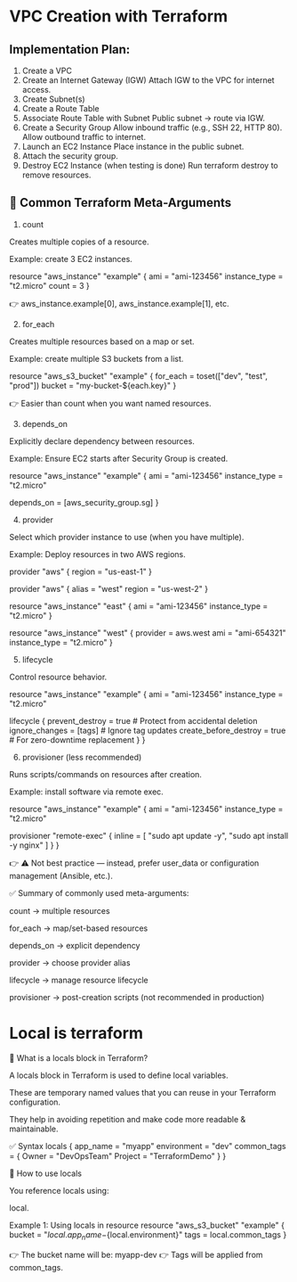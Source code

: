 # VPC Creation with Terraform

## Implementation Plan:

1. Create a VPC
2. Create an Internet Gateway (IGW)
Attach IGW to the VPC for internet access.
3. Create Subnet(s)
4. Create a Route Table
5. Associate Route Table with Subnet
Public subnet → route via IGW.
6. Create a Security Group
Allow inbound traffic (e.g., SSH 22, HTTP 80).
Allow outbound traffic to internet.
7. Launch an EC2 Instance
Place instance in the public subnet.
8. Attach the security group.
9. Destroy EC2 Instance (when testing is done)
Run terraform destroy to remove resources.

## 🔹 Common Terraform Meta-Arguments
1. count

Creates multiple copies of a resource.

Example: create 3 EC2 instances.

resource "aws_instance" "example" {
  ami           = "ami-123456"
  instance_type = "t2.micro"
  count         = 3
}


👉 aws_instance.example[0], aws_instance.example[1], etc.

2. for_each

Creates multiple resources based on a map or set.

Example: create multiple S3 buckets from a list.

resource "aws_s3_bucket" "example" {
  for_each = toset(["dev", "test", "prod"])
  bucket   = "my-bucket-${each.key}"
}


👉 Easier than count when you want named resources.

3. depends_on

Explicitly declare dependency between resources.

Example: Ensure EC2 starts after Security Group is created.

resource "aws_instance" "example" {
  ami           = "ami-123456"
  instance_type = "t2.micro"

  depends_on = [aws_security_group.sg]
}

4. provider

Select which provider instance to use (when you have multiple).

Example: Deploy resources in two AWS regions.

provider "aws" {
  region = "us-east-1"
}

provider "aws" {
  alias  = "west"
  region = "us-west-2"
}

resource "aws_instance" "east" {
  ami           = "ami-123456"
  instance_type = "t2.micro"
}

resource "aws_instance" "west" {
  provider      = aws.west
  ami           = "ami-654321"
  instance_type = "t2.micro"
}

5. lifecycle

Control resource behavior.

resource "aws_instance" "example" {
  ami           = "ami-123456"
  instance_type = "t2.micro"

  lifecycle {
    prevent_destroy = true   # Protect from accidental deletion
    ignore_changes  = [tags] # Ignore tag updates
    create_before_destroy = true # For zero-downtime replacement
  }
}

6. provisioner (less recommended)

Runs scripts/commands on resources after creation.

Example: install software via remote exec.

resource "aws_instance" "example" {
  ami           = "ami-123456"
  instance_type = "t2.micro"

  provisioner "remote-exec" {
    inline = [
      "sudo apt update -y",
      "sudo apt install -y nginx"
    ]
  }
}


👉 ⚠️ Not best practice — instead, prefer user_data or configuration management (Ansible, etc.).

✅ Summary of commonly used meta-arguments:

count → multiple resources

for_each → map/set-based resources

depends_on → explicit dependency

provider → choose provider alias

lifecycle → manage resource lifecycle

provisioner → post-creation scripts (not recommended in production)

# Local is terraform

🔹 What is a locals block in Terraform?

A locals block in Terraform is used to define local variables.

These are temporary named values that you can reuse in your Terraform configuration.

They help in avoiding repetition and make code more readable & maintainable.

✅ Syntax
locals {
  app_name   = "myapp"
  environment = "dev"
  common_tags = {
    Owner   = "DevOpsTeam"
    Project = "TerraformDemo"
  }
}

🔹 How to use locals

You reference locals using:

local.<NAME>

Example 1: Using locals in resource
resource "aws_s3_bucket" "example" {
  bucket = "${local.app_name}-${local.environment}"
  tags   = local.common_tags
}


👉 The bucket name will be: myapp-dev
👉 Tags will be applied from common_tags.
